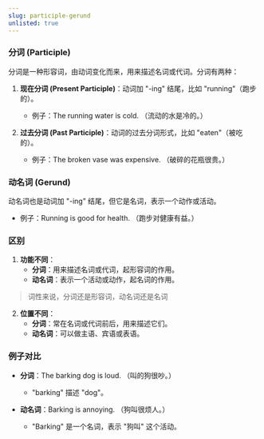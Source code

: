 ```yaml
---
slug: participle-gerund
unlisted: true
---
```


### 分词 (Participle)
分词是一种形容词，由动词变化而来，用来描述名词或代词。分词有两种：
1. **现在分词 (Present Participle)**：动词加 "-ing" 结尾，比如 "running"（跑步的）。
   - 例子：The running water is cold. （流动的水是冷的。）

2. **过去分词 (Past Participle)**：动词的过去分词形式，比如 "eaten"（被吃的）。
   - 例子：The broken vase was expensive. （破碎的花瓶很贵。）

### 动名词 (Gerund)
动名词也是动词加 "-ing" 结尾，但它是名词，表示一个动作或活动。
- 例子：Running is good for health. （跑步对健康有益。）

### 区别
1. **功能不同**：
   - **分词**：用来描述名词或代词，起形容词的作用。
   - **动名词**：表示一个活动或动作，起名词的作用。
> 词性来说，分词还是形容词，动名词还是名词

2. **位置不同**：
   - **分词**：常在名词或代词前后，用来描述它们。
   - **动名词**：可以做主语、宾语或表语。

### 例子对比
- **分词**：The barking dog is loud. （叫的狗很吵。）
  - "barking" 描述 "dog"。

- **动名词**：Barking is annoying. （狗叫很烦人。）
  - "Barking" 是一个名词，表示 "狗叫" 这个活动。